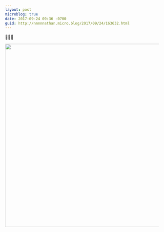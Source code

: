 ```yaml
---
layout: post
microblog: true
date: 2017-09-24 09:36 -0700
guid: http://nnnnnathan.micro.blog/2017/09/24/163632.html
---
```

🌯👶🏻

<img src="http://status.yergler.net/uploads/2017/f47d30b953.jpg" width="599" height="600" />
